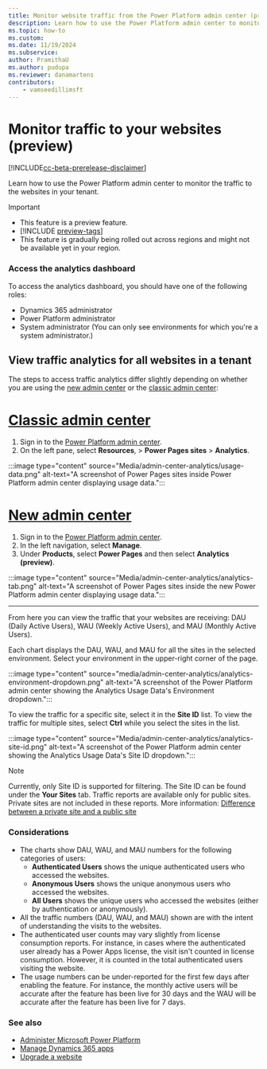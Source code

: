 ```yaml
---
title: Monitor website traffic from the Power Platform admin center (preview)
description: Learn how to use the Power Platform admin center to monitor the traffic to the websites in your tenant.
ms.topic: how-to
ms.custom: 
ms.date: 11/19/2024
ms.subservice:
author: PramithaU
ms.author: pudupa
ms.reviewer: danamartens
contributors:
    - vamseedillimsft
---
```


# Monitor traffic to your websites (preview)

[!INCLUDE[cc-beta-prerelease-disclaimer](../includes/cc-beta-prerelease-disclaimer.md)]

Learn how to use the Power Platform admin center to monitor the traffic to the websites in your tenant. 

> [!IMPORTANT]
> - This feature is a preview feature.
> - [!INCLUDE [preview-tags](../includes/cc-preview-features-definition.md)]
> - This feature is gradually being rolled out across regions and might not be available yet in your region.

### Access the analytics dashboard

To access the analytics dashboard, you should have one of the following roles:

- Dynamics 365 administrator
- Power Platform administrator
- System administrator (You can only see environments for which you're a system administrator.)

## View traffic analytics for all websites in a tenant

The steps to access traffic analytics differ slightly depending on whether you are using the [new admin center](new-admin-overview.md) or the [classic admin center](admin-overview.md):

# [Classic admin center](#tab/classic)

1. Sign in to the [Power Platform admin center](https://admin.powerplatform.microsoft.com/).
1. On the left pane, select **Resources**, > **Power Pages sites** > **Analytics**.

:::image type="content" source="Media/admin-center-analytics/usage-data.png" alt-text="A screenshot of Power Pages sites inside Power Platform admin center displaying usage data.":::

# [New admin center](#tab/new)

1. Sign in to the [Power Platform admin center](https://admin.powerplatform.microsoft.com/).
1. In the left navigation, select **Manage**.
1. Under **Products**, select **Power Pages** and then select **Analytics (preview)**.

:::image type="content" source="Media/admin-center-analytics/analytics-tab.png" alt-text="A screenshot of Power Pages sites inside the new Power Platform admin center displaying usage data.":::

---

From here you can view the traffic that your websites are receiving: DAU (Daily Active Users), WAU (Weekly Active Users), and MAU (Monthly Active Users).

Each chart displays the DAU, WAU, and MAU for all the sites in the selected environment. Select your environment in the upper-right corner of the page.

:::image type="content" source="media/admin-center-analytics/analytics-environment-dropdown.png" alt-text="A screenshot of the Power Platform admin center showing the Analytics Usage Data's Environment dropdown.":::

To view the traffic for a specific site, select it in the **Site ID** list. To view the traffic for multiple sites, select **Ctrl** while you select the sites in the list.

:::image type="content" source="Media/admin-center-analytics/analytics-site-id.png" alt-text="A screenshot of the Power Platform admin center showing the Analytics Usage Data's Site ID dropdown.":::

>[!NOTE]
> Currently, only Site ID is supported for filtering. The Site ID can be found under the **Your Sites** tab.
> Traffic reports are available only for public sites. Private sites are not included in these reports. More information: [Difference between a private site and a public site](../security/site-visibility.md#difference-between-a-private-site-and-a-public-site)

### Considerations

- The charts show DAU, WAU, and MAU numbers for the following categories of users:
    - **Authenticated Users** shows the unique authenticated users who accessed the websites.
    - **Anonymous Users** shows the unique anonymous users who accessed the websites.
    - **All Users** shows the unique users who accessed the websites (either by authentication or anonymously).
- All the traffic numbers (DAU, WAU, and MAU) shown are with the intent of understanding the visits to the websites. 
- The authenticated user counts may vary slightly from license consumption reports. For instance, in cases where the authenticated user already has a Power Apps license, the visit isn't counted in license consumption. However, it is counted in the total authenticated users visiting the website.
- The usage numbers can be under-reported for the first few days after enabling the feature. For instance, the monthly active users will be accurate after the feature has been live for 30 days and the WAU will be accurate after the feature has been live for 7 days. 

### See also

- [Administer Microsoft Power Platform](/power-platform/admin/admin-documentation)
- [Manage Dynamics 365 apps](/power-platform/admin/manage-apps)  
- [Upgrade a website](upgrade-site.md)
